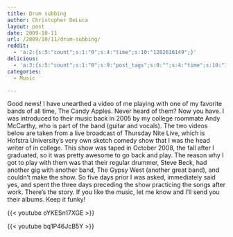 ```yaml
---
title: Drum subbing
author: Christopher DeLuca
layout: post
date: 2009-10-11
url: /2009/10/11/drum-subbing/
reddit:
  - 'a:2:{s:5:"count";s:1:"0";s:4:"time";s:10:"1282616149";}'
delicious:
  - 'a:3:{s:5:"count";s:1:"0";s:9:"post_tags";s:0:"";s:4:"time";s:10:"1282616149";}'
categories:
  - Music

---
```

Good news! I have unearthed a video of me playing with one of my favorite bands of all time, The Candy Apples. Never heard of them? Now you have. I was introduced to their music back in 2005 by my college roommate Andy McCarthy, who is part of the band (guitar and vocals). The two videos below are taken from a live broadcast of Thursday Nite Live, which is Hofstra University&#8217;s very own sketch comedy show that I was the head writer of in college. This show was taped in October 2008, the fall after I graduated, so it was pretty awesome to go back and play. The reason why I got to play with them was that their regular drummer, Steve Beck, had another gig with another band, The Gypsy West (another great band), and couldn&#8217;t make the show. So five days prior I was asked, immediately said yes, and spent the three days preceding the show practicing the songs after work. There&#8217;s the story. If you like the music, let me know and I&#8217;ll send you their albums. Keep it funky!

{{< youtube oYKESn17XGE >}}

{{< youtube bq1P46JcB5Y >}}

